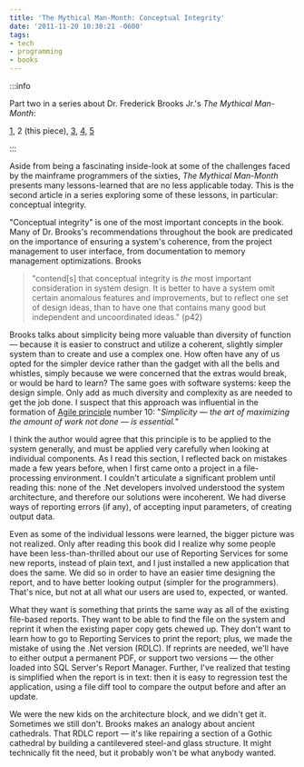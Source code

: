 ```yaml
---
title: 'The Mythical Man-Month: Conceptual Integrity'
date: '2011-11-20 10:30:21 -0600'
tags:
- tech
- programming
- books
---
```


:::info

Part two in a series about Dr. Frederick Brooks Jr.'s _The Mythical Man-Month_:

 [1](./11-09-review_and_reflection_on_the_mythical_man-month_by_frederick_p_brooks_jr.md),
 2 (this piece),
 [3](./11-26-the_mythical_man-month_wiki_and_customer_service.md),
 [4](./12-11-mythical_man-month_planning_for_change.md),
 [5](../2012/01-07-mythical_man-month_code_reuse_and_discoverability.md)

:::

Aside from being a fascinating inside-look at some of the challenges faced by
the mainframe programmers of the sixties, _The Mythical Man-Month_ presents many
lessons-learned that are no less applicable today. This is the second article in
a series exploring some of these lessons, in particular: conceptual integrity.

<!-- truncate -->

"Conceptual integrity" is one of the most important concepts in the book. Many
of Dr. Brooks's recommendations throughout the book are predicated on the
importance of ensuring a system's coherence, from the project management to user
interface, from documentation to memory management optimizations. Brooks

> "contend[s] that conceptual integrity is _the_ most important consideration in
> system design. It is better to have a system omit certain anomalous features
> and improvements, but to reflect one set of design ideas, than to have one
> that contains many good but independent and uncoordinated ideas." (p42)

Brooks talks about simplicity being more valuable than diversity of function
&mdash;  because it is easier to construct and utilize a coherent, slightly
simpler system than to create and use a complex one. How often have any of us
opted for the simpler device rather than the gadget with all the bells and
whistles, simply because we were concerned that the extras would break, or would
be hard to learn? The same goes with software systems: keep the design simple.
Only add as much diversity and complexity as are needed to get the job done. I
suspect that this approach was influential in the formation of [Agile
principle](https://agilemanifesto.org/principles.html) number 10: "_Simplicity
&mdash; the art of maximizing the amount of work not done &mdash; is
essential._"

I think the author would agree that this principle is to be applied to the
system generally, and must be applied very carefully when looking at individual
components. As I read this section, I reflected back on mistakes made a few
years before, when I first came onto a project in a file-processing environment.
I couldn't articulate a significant problem until reading this: none of the .Net
developers involved understood the system architecture, and therefore our
solutions were incoherent. We had diverse ways of reporting errors (if any), of
accepting input parameters, of creating output data.

Even as some of the individual lessons were learned, the bigger picture was not
realized. Only after reading this book did I realize why some people have been
less-than-thrilled about our use of Reporting Services for some new reports,
instead of plain text, and I just installed a new application that does the
same. We did so in order to have an easier time designing the report, and to
have better looking output (simpler for the programmers). That's nice, but not
at all what our users are used to, expected, or wanted.

What they want is something that prints the same way as all of the existing
file-based reports. They want to be able to find the file on the system and
reprint it when the existing paper copy gets chewed up. They don't want to learn
how to go to Reporting Services to print the report; plus, we made the mistake
of using the .Net version (RDLC). If reprints are needed, we'll have to either
output a permanent PDF, or support two versions &mdash;  the other loaded into
SQL Server's Report Manager. Further, I've realized that testing is simplified
when the report is in text: then it is easy to regression test the application,
using a file diff tool to compare the output before and after an update.

We were the new kids on the architecture block, and we didn't get it. Sometimes
we still don't. Brooks makes an analogy about ancient cathedrals. That RDLC
report &mdash; it's like repairing a section of a Gothic cathedral by building a
cantilevered steel-and glass structure. It might technically fit the need, but
it probably won't be what anybody wanted.

